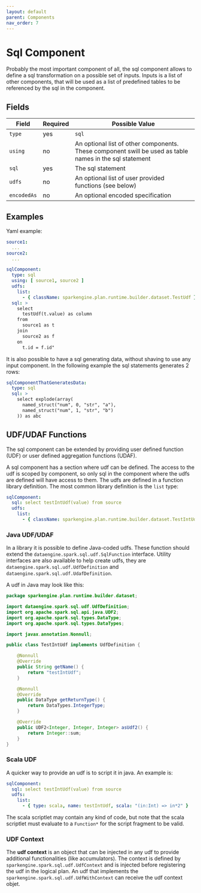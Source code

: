 ```yaml
---
layout: default
parent: Components
nav_order: 7
---
```


# Sql Component

Probably the most important component of all, the sql component allows to define a sql transformation on a possible set of inputs.
Inputs is a list of other components, that will be used as a list of predefined tables to be referenced by the sql in the component.

## Fields

| Field | Required | Possible Value |
| ----- | -------- | -------------- |
| `type` | yes | `sql` |
| `using` | no | An optional list of other components. These component swill be used as table names in the sql statement  |
| `sql` | yes | The sql statement |
| `udfs` | no | An optional list of user provided functions (see below) |
| `encodedAs` | no | An optional encoded specification |

## Examples

Yaml example:
```yaml
source1:
  ...
source2:
  ...

sqlComponent:
  type: sql
  using: [ source1, source2 ]
  udfs:
    list:
      - { className: sparkengine.plan.runtime.builder.dataset.TestUdf }
  sql: >
    select 
      testUdf(t.value) as column 
    from 
      source1 as t 
    join 
      source2 as f 
    on 
      t.id = f.id"
```

It is also possible to have a sql generating data, without shaving to use any input component. In the following example the sql statements generates 2 rows:
```yaml
sqlComponentThatGeneratesData:
  type: sql
  sql: >
    select explode(array(
      named_struct("num", 0, "str", "a"), 
      named_struct("num", 1, "str", "b")
    )) as abc
```

## UDF/UDAF Functions

The sql component can be extended by providing user defined function (UDF) or user defined aggregation functions (UDAF).

A sql component has a section where udf can be defined.
The access to the udf is scoped by component, so only sql in the component where the udfs are defined will have access to them.
The udfs are defined in a function library definition. The most common library definition is the `list` type:

```yaml
sqlComponent:
  sql: select testIntUdf(value) from source
  udfs:
    list:
      - { className: sparkengine.plan.runtime.builder.dataset.TestIntUdf }
```

### Java UDF/UDAF

In a library it is possible to define Java-coded udfs.
These function should extend the `dataengine.spark.sql.udf.SqlFunction` interface.
Utility interfaces are also available to help create udfs, they are `dataengine.spark.sql.udf.UdfDefinition` and `dataengine.spark.sql.udf.UdafDefinition`.

A udf in Java may look like this:
```java
package sparkengine.plan.runtime.builder.dataset;

import dataengine.spark.sql.udf.UdfDefinition;
import org.apache.spark.sql.api.java.UDF2;
import org.apache.spark.sql.types.DataType;
import org.apache.spark.sql.types.DataTypes;

import javax.annotation.Nonnull;

public class TestIntUdf implements UdfDefinition {

    @Nonnull
    @Override
    public String getName() {
        return "testIntUdf";
    }

    @Nonnull
    @Override
    public DataType getReturnType() {
        return DataTypes.IntegerType;
    }

    @Override
    public UDF2<Integer, Integer, Integer> asUdf2() {
        return Integer::sum;
    }
}
```

### Scala UDF

A quicker way to provide an udf is to script it in java.
An example is:
```yaml
sqlComponent:
  sql: select testIntUdf(value) from source
  udfs:
    list:
      - { type: scala, name: testIntUdf, scala: "(in:Int) => in*2" }
```

The scala scriptlet may contain any kind of code, but note that the scala scriptlet must evaluate to a `Function*` for the script fragment to be valid.  

### UDF Context

The **udf context** is an object that can be injected in any udf to provide additional functionalities (like accumulators).
The context is defined by `sparkengine.spark.sql.udf.UdfContext` and is injected before registering the udf in the logical plan.
An udf that implements the `sparkengine.spark.sql.udf.UdfWithContext` can receive the udf context objet.

